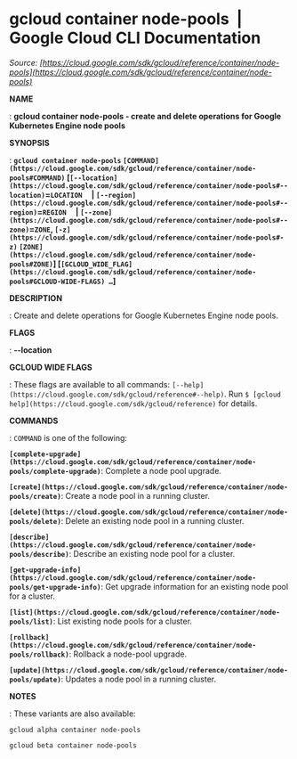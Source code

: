 # gcloud container node-pools  |  Google Cloud CLI Documentation

*Source: [https://cloud.google.com/sdk/gcloud/reference/container/node-pools](https://cloud.google.com/sdk/gcloud/reference/container/node-pools)*

**NAME**

: **gcloud container node-pools - create and delete operations for Google Kubernetes Engine node pools**

**SYNOPSIS**

: **`gcloud container node-pools` `[COMMAND](https://cloud.google.com/sdk/gcloud/reference/container/node-pools#COMMAND)` [`[--location](https://cloud.google.com/sdk/gcloud/reference/container/node-pools#--location)`=`LOCATION`     | `[--region](https://cloud.google.com/sdk/gcloud/reference/container/node-pools#--region)`=`REGION`     | `[--zone](https://cloud.google.com/sdk/gcloud/reference/container/node-pools#--zone)`=`ZONE`, `[-z](https://cloud.google.com/sdk/gcloud/reference/container/node-pools#-z)` `[ZONE](https://cloud.google.com/sdk/gcloud/reference/container/node-pools#ZONE)`] [`[GCLOUD_WIDE_FLAG](https://cloud.google.com/sdk/gcloud/reference/container/node-pools#GCLOUD-WIDE-FLAGS) …`]**

**DESCRIPTION**

: Create and delete operations for Google Kubernetes Engine node pools.

**FLAGS**

: **--location**

**GCLOUD WIDE FLAGS**

: These flags are available to all commands: `[--help](https://cloud.google.com/sdk/gcloud/reference#--help)`.
Run `$ [gcloud help](https://cloud.google.com/sdk/gcloud/reference)` for details.

**COMMANDS**

: ``COMMAND`` is one of the following:

**`[complete-upgrade](https://cloud.google.com/sdk/gcloud/reference/container/node-pools/complete-upgrade)`**:
Complete a node pool upgrade.

**`[create](https://cloud.google.com/sdk/gcloud/reference/container/node-pools/create)`**:
Create a node pool in a running cluster.

**`[delete](https://cloud.google.com/sdk/gcloud/reference/container/node-pools/delete)`**:
Delete an existing node pool in a running cluster.

**`[describe](https://cloud.google.com/sdk/gcloud/reference/container/node-pools/describe)`**:
Describe an existing node pool for a cluster.

**`[get-upgrade-info](https://cloud.google.com/sdk/gcloud/reference/container/node-pools/get-upgrade-info)`**:
Get upgrade information for an existing node pool for a cluster.

**`[list](https://cloud.google.com/sdk/gcloud/reference/container/node-pools/list)`**:
List existing node pools for a cluster.

**`[rollback](https://cloud.google.com/sdk/gcloud/reference/container/node-pools/rollback)`**:
Rollback a node-pool upgrade.

**`[update](https://cloud.google.com/sdk/gcloud/reference/container/node-pools/update)`**:
Updates a node pool in a running cluster.

**NOTES**

: These variants are also available:

```
gcloud alpha container node-pools
```

```
gcloud beta container node-pools
```